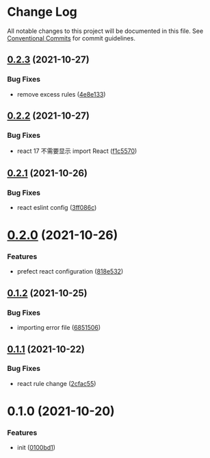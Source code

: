# Change Log

All notable changes to this project will be documented in this file.
See [Conventional Commits](https://conventionalcommits.org) for commit guidelines.

## [0.2.3](https://github.com/yuzhang9804/eslint-config/compare/v0.2.2...v0.2.3) (2021-10-27)


### Bug Fixes

* remove excess rules ([4e8e133](https://github.com/yuzhang9804/eslint-config/commit/4e8e133db3f1f597a43774c611e0ebd53a564c97))





## [0.2.2](https://github.com/yuzhang9804/eslint-config/compare/v0.2.1...v0.2.2) (2021-10-27)


### Bug Fixes

* react 17 不需要显示 import React ([f1c5570](https://github.com/yuzhang9804/eslint-config/commit/f1c5570fc84c83489cece2518b03ac1b62992c02))





## [0.2.1](https://github.com/yuzhang9804/eslint-config/compare/v0.2.0...v0.2.1) (2021-10-26)


### Bug Fixes

* react eslint config ([3ff086c](https://github.com/yuzhang9804/eslint-config/commit/3ff086cc30148920cf6b55e5742cd52f58f18b08))





# [0.2.0](https://github.com/yuzhang9804/eslint-config/compare/v0.1.2...v0.2.0) (2021-10-26)


### Features

* prefect react configuration ([818e532](https://github.com/yuzhang9804/eslint-config/commit/818e532408a2f30b01ec81751a04cdbfa066a496))





## [0.1.2](https://github.com/yuzhang9804/eslint-config/compare/v0.1.1...v0.1.2) (2021-10-25)


### Bug Fixes

* importing error file ([6851506](https://github.com/yuzhang9804/eslint-config/commit/68515064c0a99f532b7b7ed1a49d78f77d02cdde))





## [0.1.1](https://github.com/yuzhang9804/eslint-config/compare/v0.1.0...v0.1.1) (2021-10-22)


### Bug Fixes

* react rule change ([2cfac55](https://github.com/yuzhang9804/eslint-config/commit/2cfac55c0def5d6e5cb3727af4b57dc10ed05a07))





# 0.1.0 (2021-10-20)


### Features

* init ([0100bd1](https://github.com/yuzhang9804/eslint-config/commit/0100bd12d58392ff95bb2f4b668cefd46600b6c4))
